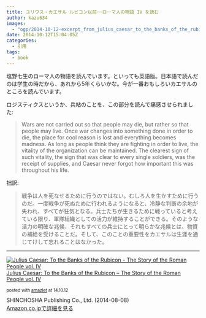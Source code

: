 ```yaml
---
title: ユリウス・カエサル ルビコン以前──ローマ人の物語 IV を読む
author: kazu634
images:
  - "ogp/2014-10-12-excerpt_from_julius_caesar_to_the_banks_of_the_rubicon.webp"
date: 2014-10-12T15:04:05Z
categories:
  - 引用
tags:
  - book
---
```

塩野七生のローマ人の物語を読んでいます。といっても英語版。日本語で読んだのは学生の時だから、あれから5年くらいかな。今が一番おもしろいカエサルのところを読んでいます。

ロジスティクスというか、兵站のことを、この部分を読んで痛感させられました:

> Wars are not carried out so that people may die, but rather so that people may live. Once war changes into something done in order to die, the place for cool reason is lost and everything becomes madness. As long as people think they are fighting in order to live, the vitality of the organization can be maintained. The clearest sign of such vitality, the sign that was clear to every single soldiers, was the receipt of supplies, and Caesar never forgot how important this was throughout his life.

拙訳:

> 戦争は人を死なせるために行うのではない。むしろ人を生かすために行うのだ。一度戦争が死ぬために行われるようになると、冷静な判断の余地が失われ、すべてが狂気となる。兵士たちが生きるために戦っていると考えている限り、軍隊組織としての活力が維持することができる。そのような活力の明確な兆候、それもすべての兵士にとって明らかな兆候とは、物資の補給を受けることだ。そして、このことの重要性をカエサルは生涯を通じてけして忘れることはなかった。

* * *

<div class="amazlet-box" style="margin-bottom: 0px;">
<div class="amazlet-image" style="float: left; margin: 0px 12px 1px 0px;">
<a href="https://www.amazon.co.jp/exec/obidos/ASIN/B00MA5SBZO/simsnes-22/ref=nosim/" onclick="__gaTracker('send', 'event', 'outbound-article', 'https://www.amazon.co.jp/exec/obidos/ASIN/B00MA5SBZO/simsnes-22/ref=nosim/', '');" target="_blank" name="amazletlink"><img style="border: none;" src="https://images-na.ssl-images-amazon.com/images/I/51x16CSJYlL._SL160_.jpg" alt="Julius Caesar: To the Banks of the Rubicon - The Story of the Roman People vol. IV" /></a>
</div>

<div class="amazlet-info" style="line-height: 120%; margin-bottom: 10px;">
<div class="amazlet-name" style="margin-bottom: 10px; line-height: 120%;">
<p>
<a href="https://www.amazon.co.jp/exec/obidos/ASIN/B00MA5SBZO/simsnes-22/ref=nosim/" onclick="__gaTracker('send', 'event', 'outbound-article', 'https://www.amazon.co.jp/exec/obidos/ASIN/B00MA5SBZO/simsnes-22/ref=nosim/', 'Julius Caesar: To the Banks of the Rubicon &#8211; The Story of the Roman People vol. IV');" target="_blank" name="amazletlink">Julius Caesar: To the Banks of the Rubicon &#8211; The Story of the Roman People vol. IV</a>
</p>

<div class="amazlet-powered-date" style="font-size: 80%; margin-top: 5px; line-height: 120%;">
        posted with <a href="http://www.amazlet.com/" onclick="__gaTracker('send', 'event', 'outbound-article', 'http://www.amazlet.com/', 'amazlet');" title="amazlet"  target="_blank">amazlet</a> at 14.10.12
</div>
</div>

<div class="amazlet-detail">
      SHINCHOSHA Publishing Co., Ltd. (2014-08-08)
</div>

<div class="amazlet-sub-info" style="float: left;">
<div class="amazlet-link" style="margin-top: 5px;">
<a href="https://www.amazon.co.jp/exec/obidos/ASIN/B00MA5SBZO/simsnes-22/ref=nosim/" onclick="__gaTracker('send', 'event', 'outbound-article', 'https://www.amazon.co.jp/exec/obidos/ASIN/B00MA5SBZO/simsnes-22/ref=nosim/', 'Amazon.co.jpで詳細を見る');" target="_blank" name="amazletlink">Amazon.co.jpで詳細を見る</a>
</div>
</div>
</div>

<div class="amazlet-footer" style="clear: left;">
</div>
</div>
